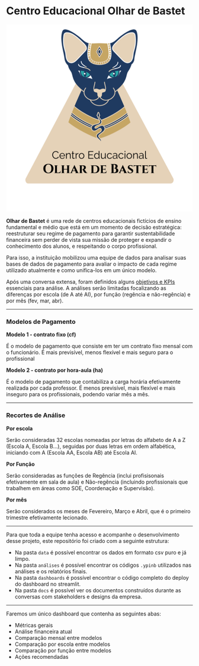 # Centro Educacional Olhar de Bastet

![olhar-de-bastet-logo](./informacoes-gerais/bastet-logo.png)

**Olhar de Bastet** é uma rede de centros educacionais fictícios de ensino fundamental e médio que está em um momento de decisão estratégica: reestruturar seu regime de pagamento para garantir sustentabilidade financeira sem perder de vista sua missão de proteger e expandir o conhecimento dos alunos, e respeitando o corpo profissional.

Para isso, a instituição mobilizou uma equipe de dados para analisar suas bases de dados de pagamento para avaliar o impacto de cada regime utilizado atualmente e como unifica-los em um único modelo.

Após uma conversa extensa, foram definidos alguns [objetivos e KPIs]() essenciais para análise. A análises serão limitadas focalizando as diferenças por escola (de A até AI), por função (regência e não-regência) e por mês (fev, mar, abr).

---
### **Modelos de Pagamento**

**Modelo 1 - contrato fixo (cf)**

É o modelo de pagamento que consiste em ter um contrato fixo mensal com o funcionário. É mais previsível, menos flexível e mais seguro para o profissional

**Modelo 2 - contrato por hora-aula (ha)**

É o modelo de pagamento que contabiliza a carga horária efetivamente realizada por cada professor. É menos previsível, mais flexível e mais inseguro para os profissionais, podendo variar mês a mês.

---
### **Recortes de Análise**

**Por escola**

Serão consideradas 32 escolas nomeadas por letras do alfabeto de A a Z (Escola A, Escola B...), seguidas por duas letras em ordem alfabética, iniciando com A (Escola AA, Escola AB) até Escola AI.

**Por Função**

Serão consideradas as funções de Regência (inclui profisisonais efetivamente em sala de aula) e Não-regência (incluindo profissionais que trabalhem em áreas como SOE, Coordenação e Supervisão).

**Por mês**

Serão considerados os meses de Fevereiro, Março e Abril, que é o primeiro trimestre efetivamente lecionado.

---
Para que toda a equipe tenha acesso e acompanhe o desenvolvimento desse projeto, este repositório foi criado com a seguinte estrutura:

- Na pasta `data` é possível encontrar os dados em formato csv puro e já limpo.
- Na pasta `análises` é possível encontrar os códigos `.ypinb` utilizados nas análises e os relatórios finais.
- Na pasta `dashboards` é possível encontrar o código completo do deploy do dashboard no streamlit.
- Na pasta `docs` é possível ver os documentos construídos durante as conversas com stakeholders e designs da empresa.

---
Faremos um único dashboard que contenha as seguintes abas:

- Métricas gerais
- Análise financeira atual
- Comparação mensal entre modelos
- Comparação por escola entre modelos
- Comparação por função entre modelos
- Ações recomendadas


